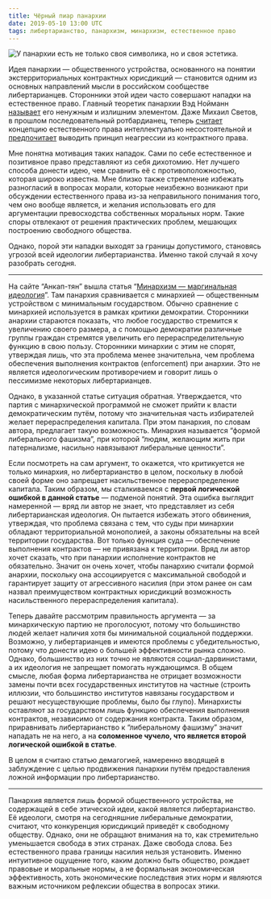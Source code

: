 ```yaml
---
title: Чёрный пиар панархии
date: 2019-05-10 13:00 UTC
tags: либертарианство, панархизм, минархизм, естественное право
---
```

![У панархии есть не только своя символика, но и своя эстетика.](/assets/images/blog/panarchy-world-new-order.jpg)

Идея панархии — общественного устройства, основанного на понятии
экстерриториальных контрактных юрисдикций — становится одним из основных
направлений мысли в российском сообществе либертарианцев. Сторонники этой идеи
часто совершают нападки на естественное право. Главный теоретик панархии Вэд
Нойманн
[называет](https://peka2.tv/blogs/ved/2019/01/03/kontraktnye-yurisdikcii-kratkoe-vvedenie)
его ненужным и излишним элементом. Даже Михаил Светов, в прошлом
последовательный ротбардианец, теперь
[считает](https://youtu.be/L_PUSYfYKB0)
концепцию естественного права интеллектуально несостоятельной и
[предпочитает](https://youtu.be/_NXDlkEUIfY)
выводить принцип неагрессии из контрактного права.

Мне понятна мотивация таких нападок. Сами по себе естественное и позитивное
право представляют из себя дихотомию. Нет лучшего способа донести идею, чем
сравнить её с противоположностью, которая широко известна. Мне близко также
стремление избежать разногласий в вопросах морали, которые неизбежно возникают
при обсуждении естественного права из-за неправильного понимания того, чем оно
вообще является, и желания использовать его для аргументации превосходства
собственных моральных норм. Такие споры отвлекают от решения практических
проблем, мешающих построению свободного общества.

Однако, порой эти нападки выходят за границы допустимого, становясь угрозой
всей идеологии либертарианства. Именно такой случай я хочу разобрать сегодня.

---

На сайте “Анкап-тян” вышла статья
“[Минархизм — маргинальная идеология](https://ancapchan.info/2019/05/09/2176/)”.
Там панархия сравнивается с минархией — общественным устройством с минимальным
государством. Обычно сравнение с минархией используется в рамках критики
демократии. Сторонники анархии стараются показать, что любое государство
стремится к увеличению своего размера, а с помощью демократии различные группы
граждан стремятся увеличить его перераспределительную функцию в свою пользу.
Сторонники минархии с этим не спорят, утверждая лишь, что эта проблема менее
значительна, чем проблема обеспечения выполнения контрактов (enforcement)
при анархии. Это не является идеологическим противоречием и говорит лишь
о пессимизме некоторых либертарианцев.

Однако, в указанной статье ситуация обратная. Утверждается, что партия
с минархической программой не сможет прийти к власти демократическим путём,
потому что значительная часть избирателей желает перераспределения капитала.
При этом панархия, по словам автора, предлагает такую возможность. Минархия
называется “формой либерального фашизма”, при которой “людям, желающим жить
при патернализме, насильно навязывают либеральные ценности”.

Если посмотреть на сам аргумент, то окажется, что критикуется не только
минархия, но либертарианство в целом, поскольку в любой своей форме оно
запрещает насильственное перераспределение капитала. Таким образом, мы
сталкиваемся с **первой логической ошибкой в данной статье** — подменой
понятий. Эта ошибка выглядит намеренной — вряд ли автор не знает, что
представляет из себя либертарианская идеология. Он пытается избежать этого
обвинения, утверждая, что проблема связана с тем, что суды при минархии
обладают территориальной монополией, а законы обязательны на всей территории
государства. Вот только функция суда — обеспечение выполнения контрактов —
не привязана к территории. Вряд ли автор хочет сказать, что при панархии
исполнение контрактов не обязательно. Значит он очень хочет, чтобы панархию
считали формой анархии, поскольку она ассоциируется с максимальной свободой
и гарантирует защиту от агрессивного насилия (при этом ранее он сам назвал
преимуществом контрактных юрисдикций возможность насильственного
перераспределения капитала).

Теперь давайте рассмотрим правильность аргумента — за минархическую партию
не проголосуют, потому что большинство людей желает наличия хотя бы минимальной
социальной поддержки. Возможно, у либертарианцев и имеются проблемы
с убедительностью, потому что донести идею о большей эффективности рынка сложно.
Однако, большинство из них точно не являются социал-дарвинистами, а их
идеология не запрещает помогать нуждающимся. В общем смысле, любая форма
либертарианства не отрицает возможности замены почти всех государственных
институтов на частные (строить иллюзии, что большинство институтов навязаны
государством и решают несуществующие проблемы, было бы глупо). Минархисты
оставляют за государством лишь функцию обеспечения выполнения контрактов,
независимо от содержания контракта. Таким образом, приравнивать либертарианство
к “либеральному фашизму” значит нападать не на него, а на **соломенное чучело,
что является второй логической ошибкой в статье**.

В целом я считаю статью демагогией, намеренно вводящей в заблуждение с целью
продвижения панархии путём предоставления ложной информации про либертарианство.

---

Панархия является лишь формой общественного устройства, не содержащей в себе
этической идеи, какой является либертарианство. Её идеологи, смотря
на сегодняшние либеральные демократии, считают, что конкуренция юрисдикций
приведёт к свободному обществу. Однако, они не обращают внимания на то, как
стремительно уменьшается свобода в этих странах. Даже свобода слова.
Без естественного права границы насилия нельзя установить. Именно интуитивное
ощущение того, каким должно быть общество, рождает правовые и моральные нормы,
а не формальная экономическая эффективность, хоть экономические последствия
этих норм и являются важным источником рефлексии общества в вопросах этики.
